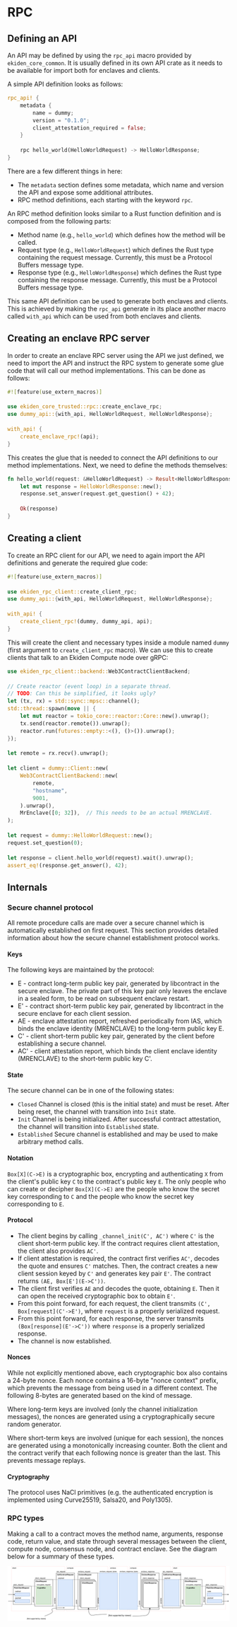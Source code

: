 # RPC

## Defining an API

An API may be defined by using the `rpc_api` macro provided by `ekiden_core_common`. It is usually defined in its own API crate as it needs to be available for import both for enclaves and clients.

A simple API definition looks as follows:
```rust
rpc_api! {
    metadata {
        name = dummy;
        version = "0.1.0";
        client_attestation_required = false;
    }

    rpc hello_world(HelloWorldRequest) -> HelloWorldResponse;
}
```

There are a few different things in here:
* The `metadata` section defines some metadata, which name and version the API and expose some additional attributes.
* RPC method definitions, each starting with the keyword `rpc`.

An RPC method definition looks similar to a Rust function definition and is composed from the following parts:
* Method name (e.g., `hello_world`) which defines how the method will be called.
* Request type (e.g., `HelloWorldRequest`) which defines the Rust type containing the request message. Currently, this must be a Protocol Buffers message type.
* Response type (e.g., `HelloWorldResponse`) which defines the Rust type containing the response message. Currently, this must be a Protocol Buffers message type.

This same API definition can be used to generate both enclaves and clients. This is achieved by making the `rpc_api` generate in its place another macro called `with_api` which can be used from both enclaves and clients.

## Creating an enclave RPC server

In order to create an enclave RPC server using the API we just defined, we need to import the API and instruct the RPC system to generate some glue code that will call our method implementations.
This can be done as follows:
```rust
#![feature(use_extern_macros)]

use ekiden_core_trusted::rpc::create_enclave_rpc;
use dummy_api::{with_api, HelloWorldRequest, HelloWorldResponse};

with_api! {
    create_enclave_rpc!(api);
}
```

This creates the glue that is needed to connect the API definitions to our method implementations. Next, we need to define the methods themselves:
```rust
fn hello_world(request: &HelloWorldRequest) -> Result<HelloWorldResponse> {
    let mut response = HelloWorldResponse::new();
    response.set_answer(request.get_question() + 42);

    Ok(response)
}
```

## Creating a client

To create an RPC client for our API, we need to again import the API definitions and generate the required glue code:
```rust
#![feature(use_extern_macros)]

use ekiden_rpc_client::create_client_rpc;
use dummy_api::{with_api, HelloWorldRequest, HelloWorldResponse};

with_api! {
    create_client_rpc!(dummy, dummy_api, api);
}
```

This will create the client and necessary types inside a module named `dummy` (first argument to `create_client_rpc` macro).
We can use this to create clients that talk to an Ekiden Compute node over gRPC:
```rust
use ekiden_rpc_client::backend::Web3ContractClientBackend;

// Create reactor (event loop) in a separate thread.
// TODO: Can this be simplified, it looks ugly?
let (tx, rx) = std::sync::mpsc::channel();
std::thread::spawn(move || {
    let mut reactor = tokio_core::reactor::Core::new().unwrap();
    tx.send(reactor.remote()).unwrap();
    reactor.run(futures::empty::<(), ()>()).unwrap();
});

let remote = rx.recv().unwrap();

let client = dummy::Client::new(
    Web3ContractClientBackend::new(
        remote,
        "hostname",
        9001,
    ).unwrap(),
    MrEnclave([0; 32]),  // This needs to be an actual MRENCLAVE.
);

let request = dummy::HelloWorldRequest::new();
request.set_question(0);

let response = client.hello_world(request).wait().unwrap();
assert_eq!(response.get_answer(), 42);
```

## Internals

### Secure channel protocol

All remote procedure calls are made over a secure channel which is automatically established on first request.
This section provides detailed information about how the secure channel establishment protocol works.

#### Keys
The following keys are maintained by the protocol:
* E - contract long-term public key pair, generated by libcontract in the secure enclave. The private part of this key pair only leaves the enclave in a sealed form, to be read on subsequent enclave restart.
* E' - contract short-term public key pair, generated by libcontract in the secure enclave for each client session.
* AE - enclave attestation report,  refreshed periodically from IAS, which binds the enclave identity (MRENCLAVE) to the long-term public key E.
* C' - client short-term public key pair, generated by the client before establishing a secure channel.
* AC' - client attestation report, which binds the client enclave identity (MRENCLAVE) to the short-term public key C'.

#### State
The secure channel can be in one of the following states:
* `Closed`
  Channel is closed (this is the initial state) and must be reset. After being reset, the channel with transition into `Init` state.
* `Init`
  Channel is being initialized. After successful contract attestation, the channel will transition into `Established` state.
* `Established`
  Secure channel is established and may be used to make arbitrary method calls.

#### Notation
`Box[X](C->E)` is a cryptographic box, encrypting and authenticating `X` from the client's public key `C` to the contract's public key `E`. The only people who can create or decipher `Box[X](C->E)` are the people who know the secret key corresponding to `C` and the people who know the secret key corresponding to `E`.

#### Protocol
* The client begins by calling `_channel_init(C', AC')` where `C'` is the client short-term public key. If the contract requires client attestation, the client also provides `AC'`.
* If client attestation is required, the contract first verifies `AC'`, decodes the quote and ensures `C'` matches. Then, the contract creates a new client session keyed by `C'` and generates key pair `E'`. The contract returns `(AE, Box[E'](E->C'))`.
* The client first verifies `AE` and decodes the quote, obtaining `E`. Then it can open the received cryptographic box to obtain `E'`.
* From this point forward, for each request, the client transmits `(C', Box[request](C'->E')`, where `request` is a properly serialized request.
* From this point forward, for each response, the server transmits `(Box[response](E'->C'))` where `response` is a properly serialized response.
* The channel is now established.

#### Nonces
While not explicitly mentioned above, each cryptographic box also contains a 24-byte nonce. Each nonce contains a 16-byte "nonce context" prefix, which prevents the message from being used in a different context. The following 8-bytes are generated based on the kind of message.

Where long-term keys are involved (only the channel initialization messages), the nonces are generated using a cryptographically secure random generator.

Where short-term keys are involved (unique for each session), the nonces are generated using a monotonically increasing counter. Both the client and the contract verify that each following nonce is greater than the last. This prevents message replays.

#### Cryptography
The protocol uses NaCl primitives (e.g. the authenticated encryption is implemented using Curve25519, Salsa20, and Poly1305).

### RPC types

Making a call to a contract moves the method name, arguments, response code, return value, and state through several messages between the client, compute node, consensus node, and contract enclave.
See the diagram below for a summary of these types.

![It's complicated](rpc.svg)
